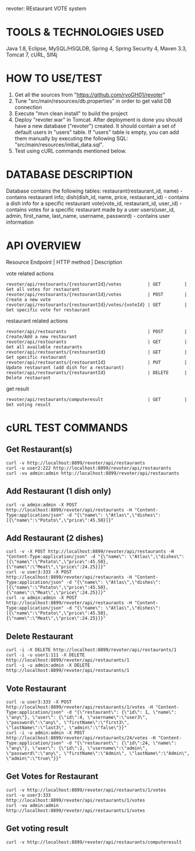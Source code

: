 revoter: REstaurant VOTE system

TOOLS & TECHNOLOGIES USED
=========================
Java 1.8, Eclipse, MySQL/HSQLDB, Spring 4, Spring Security 4, Maven 3.3, Tomcat 7, cURL, Slf4j


HOW TO USE/TEST
===============
1. Get all the sources from "https://github.com/rvoGH01/revoter"
2. Tune "src/main/resources/db.properties" in order to get valid DB connection
3. Execute "mvn clean install" to build the project
4. Deploy "revoter.war" in Tomcat. After deployment is done you should have a new database ("revoter") created. It should contain a set of default users in "users" table. If "users" table is empty, you can add them manually by executing the following SQL: "src/main/resources/initial_data.sql". 
5. Test using cURL commands mentioned below.


DATABASE DESCRIPTION
====================
Database contains the following tables: 
restaurant(restaurant_id, name) - contains restaurant info;
dish(dish_id, name, price, restaurant_id) - contains a dish info for a specific restaurant
vote(vote_id, restaurant_id, user_id) - contains votes for a specific restaurant made by a user
users(user_id, admin, first_name, last_name, username, password) - contains user information


API OVERVIEW
============
	
Resource Endpoint                                     | HTTP method | Description

vote related actions

    revoter/api/restourants/{restourantId}/votes          | GET         | Get all votes for restaurant
    revoter/api/restourants/{restourantId}/votes          | POST        | Create a new vote
    revoter/api/restourants/{restourantId}/votes/{voteId} | GET         | Get specific vote for restaurant

restaurant related actions

    revoter/api/restourants                               | POST        | Create/Add a new restaurant
    revoter/api/restourants                               | GET         | Get all available restaurants
    revoter/api/restourants/{restourantId}                | GET         | Get specific restaurant
    revoter/api/restourants/{restourantId}                | PUT         | Update restaurant (add dish for a restaurant)
    revoter/api/restourants/{restourantId}                | DELETE      | Delete restaurant

get result

    revoter/api/restaurants/computeresult                 | GET         | Get voting result


cURL TEST COMMANDS
==================

Get Restaurant(s)
-----------------
    curl -v http://localhost:8899/revoter/api/restaurants
    curl -u user2:222 http://localhost:8899/revoter/api/restaurants
    curl -vu admin:admin http://localhost:8899/revoter/api/restaurants

Add Restaurant (1 dish only)
----------------------------
    curl -u admin:admin -X POST http://localhost:8899/revoter/api/restaurants -H "Content-Type:application/json" -d "{\"name\": \"Atlas\",\"dishes\":[{\"name\":\"Potato\",\"price\":45.50}]}"

Add Restaurant (2 dishes)
----------------------------
    curl -v -X POST http://localhost:8899/revoter/api/restaurants -H "Content-Type:application/json" -d "{\"name\": \"Atlas\",\"dishes\":[{\"name\":\"Potato\",\"price\":45.50},{\"name\":\"Meat\",\"price\":24.25}]}"
    curl -u user3:333 -X POST http://localhost:8899/revoter/api/restaurants -H "Content-Type:application/json" -d "{\"name\": \"Atlas\",\"dishes\":[{\"name\":\"Potato\",\"price\":45.50},{\"name\":\"Meat\",\"price\":24.25}]}"
    curl -u admin:admin -X POST http://localhost:8899/revoter/api/restaurants -H "Content-Type:application/json" -d "{\"name\": \"Atlas\",\"dishes\":[{\"name\":\"Potato\",\"price\":45.50},{\"name\":\"Meat\",\"price\":24.25}]}"

Delete Restaurant
-----------------
    curl -i -X DELETE http://localhost:8899/revoter/api/restaurants/1
    curl -i -u user1:111 -X DELETE http://localhost:8899/revoter/api/restaurants/1
    curl -i -u admin:admin -X DELETE http://localhost:8899/revoter/api/restaurants/1

Vote Restaurant
---------------
    curl -u user3:333 -X POST http://localhost:8899/revoter/api/restaurants/1/votes -H "Content-Type:application/json" -d "{\"restaurant\": {\"id\": 1, \"name\": \"any\"}, \"user\": {\"id\":4, \"username\":\"user3\", \"password\":\"any\", \"firstName\":\"first3\", \"lastName\":\"last3\", \"admin\":\"false\"}}"
    curl -i -u admin:admin -X POST http://localhost:8899/revoter/api/restaurants/24/votes -H "Content-Type:application/json" -d "{\"restaurant\": {\"id\":24, \"name\": \"any\"}, \"user\": {\"id\":2, \"username\":\"admin\", \"password\":\"any\", \"firstName\":\"Admin\", \"lastName\":\"Admin\", \"admin\":\"true\"}}"

Get Votes for Restaurant
------------------------
    curl -v http://localhost:8899/revoter/api/restaurants/1/votes
    curl -u user3:333 http://localhost:8899/revoter/api/restaurants/1/votes
    curl -vu admin:admin http://localhost:8899/revoter/api/restaurants/1/votes
    
Get voting result
-----------------
    curl -v http://localhost:8899/revoter/api/restaurants/computeresult